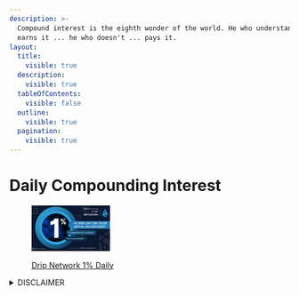 ```yaml
---
description: >-
  Compound interest is the eighth wonder of the world. He who understands it,
  earns it ... he who doesn't ... pays it.
layout:
  title:
    visible: true
  description:
    visible: true
  tableOfContents:
    visible: false
  outline:
    visible: true
  pagination:
    visible: true
---
```


# Daily Compounding Interest

<div align="left">

<figure><img src="../../../../../.gitbook/assets/20230604_115704 (1).jpg" alt="" width="141"><figcaption><p><a href="../../../../decentralize/#drip-network">Drip Network 1% Daily </a></p></figcaption></figure>

</div>



<details>

<summary>DISCLAIMER</summary>

Please note that we are not financial advisors, and the information provided below is intended solely for entertainment purposes in the context of decentralized gaming, blockchain markets, and related services. Any actions or decisions taken based on this information are entirely your responsibility. It is essential to consult a qualified professional for financial advice. While the links provided direct you to original websites, please be aware that clicking on any external links is done at your own risk.

Now, let's dive into the fun!

</details>
